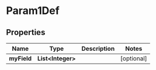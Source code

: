 

# Param1Def


## Properties

| Name | Type | Description | Notes |
|------------ | ------------- | ------------- | -------------|
|**myField** | **List&lt;Integer&gt;** |  |  [optional] |



